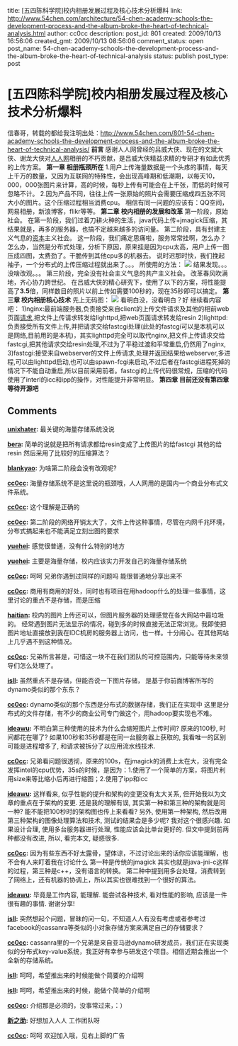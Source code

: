 title: [五四陈科学院]校内相册发展过程及核心技术分析爆料
link: http://www.54chen.com/architecture/54-chen-academy-schools-the-development-process-and-the-album-broke-the-heart-of-technical-analysis.html
author: cc0cc
description: 
post_id: 801
created: 2009/10/13 16:56:06
created_gmt: 2009/10/13 08:56:06
comment_status: open
post_name: 54-chen-academy-schools-the-development-process-and-the-album-broke-the-heart-of-technical-analysis
status: publish
post_type: post

# [五四陈科学院]校内相册发展过程及核心技术分析爆料

信春哥，转载的都给我注明出处：<http://www.54chen.com/801-54-chen-academy-schools-the-development-process-and-the-album-broke-the-heart-of-technical-analysis/> **前言** 感谢人人网曾经的吕威大侠、现在的文斌大侠、谢龙大侠对[人人网](/759-thousand-oaks-school-network-all-network-urgent-flash-as3-engineers-social-game-game-planning/)相册的不朽贡献，是吕威大侠精益求精的专研才有如此优秀的上传方案。 **第一章 相册瓶颈所在** 1.用户上传海量数据是一个头疼的事情，每天上千万的数量，又因为互联网的特殊性，会出现高峰期和低潮期，以每天10，000，000张图片来计算，高的时候，每秒上传有可能会在上千张，而低的时候可忽略不计。 2.因为产品不同，往往上传一张原始的照片会需要压缩成四五张不同大小的图片。这个压缩过程相当消费cpu。 相信有同一问题的应该有：QQ空间，网易相册，新浪博客，flikr等等。 **第二章 校内相册的发展和改革** 第一阶段，原始社会。 在第一阶段，我们过着刀耕火种的生活，java代码上传+jmagick压缩，其结果就是，再多的服务器，也搞不定越来越多的访问量。 第二阶段，具有封建主义气息的[资本](http://www.54chen.com/11-%e5%a4%a7%e5%ad%a6%e7%94%9f%e5%88%9b%e4%b8%9a%e6%a1%88%e4%be%8b%e5%88%86%e6%9e%90%e8%ae%b2%e7%a8%bf%e6%95%b4%e7%90%86/)主义社会。 这一阶段，我们痛定思痛啦，服务常常挂啊，怎么办？怎么办，当然是分布式处理，分析下原因，原来挂是因为cpu太高，用户上传一图压成四图，太费劲了。干脆传到其他cpu多的机器去。 说时迟那时快，我们挽起袖子，一个分布式的上传压缩过程就出来了。。。 所使用的方法： ![](http://www.54chen.com/wp-content/uploads/2009/10/qqe688aae59bbee69caae591bde5908d.jpg) 结果发现。。。没啥改观。。。 第三阶段，完全没有社会主义气息的共产主义社会。 改革春风吹满地，齐心协力跨世纪。 在吕威大侠的精心研究下，使用了以下的方案，将性能提高了**3.5**倍，同样数目的照片以前上传如需要100秒的，现在35秒即可以搞定。 **第三章 校内相册核心技术** 先上无码图： ![](http://www.54chen.com/wp-content/uploads/2009/10/qqe688aae59bbee69caae591bde5908d1.jpg) 看明白没，没看明白？好 继续看内容吧： 1)nginx:最前端服务器,负责接受来自client的上传文件请求及其他的相前web页面[请求](http://www.54chen.com/714-design-for-all-key-value-of-the-distributed-system-architecture-original/),把文件上传请求转发给lighttpd,把web页面请求转发给resin 2)lighttpd:负责接受所有文件上传,并把请求交给fastcgi处理(此处的fastcgi可以是本机可以是网络,目前用的是本机)，其实lighttpd完全可以取代nginx,把文件上传请求交给fastcgi,把其他请求交给resin处理,不过为了平稳过渡和平常重启,仍然用了nginx, 3)fastcgi:接受来自webserver的文件上传请求,处理并返回结果给webserver,多进程,可以由lighttpd启动,也可以由spawn-fcgi来启动,不过后者在fastcgi进程死掉的情况下不能自动重启,所以目前采用前者。fastcgi的上传代码很常规，压缩的代码使用了interl的icc和ipp的操作，对性能提升非常明显。 **第四章 目前还没有第四章 等待开源吧**

## Comments

**[unixhater](#11917 "2009-10-13 18:33:50"):** 最关键的海量存储系统没说

**[bera](#11918 "2009-10-13 21:14:46"):** 简单的说就是把所有请求都给resin变成了上传图片的给fastcgi 其他的给resin 然后采用了比较好的压缩算法？

**[blankyao](#11919 "2009-10-13 22:29:32"):** 为啥第二阶段会没有改观呢?

**[cc0cc](#11920 "2009-10-13 23:00:50"):** 海量存储系统不是这里说的瓶颈哦，人人网用的是国内一个商业分布式文件系统。

**[cc0cc](#11921 "2009-10-13 23:05:19"):** 这个理解是正确的

**[cc0cc](#11922 "2009-10-13 23:07:00"):** 第二阶段的网络开销太大了，文件上传这种事情，尽管在内网千兆环境，分布式搞起来也不能满足立刻出图的要求

**[yuehei](#11924 "2009-10-14 09:12:19"):** 感觉很普通，没有什么特别的地方

**[yuehei](#11925 "2009-10-14 09:14:46"):** 主要是海量存储，校内应该实力开发自己的海量存储系统

**[cc0cc](#11926 "2009-10-14 09:58:51"):** 呵呵 兄弟你遇到过同样的问题吗 能很普通地分享出来不

**[cc0cc](#11927 "2009-10-14 10:00:19"):** 商用有商用的好处，同时也有项目在用hadoop什么的处理一些事情，这里讨论的重点不是存储，而是压缩

**[haitian](#11928 "2009-10-14 10:09:46"):** 校内的图片上传还可以，但图片服务器的处理感觉在各大网站中最垃圾的。 经常遇到图片无法显示的情况，碰到多的时候直接无法正常浏览。我即使把图片地址直接放到我在IDC机房的服务器上访问，也一样。十分闹心。在其他网站上几乎遇不到这种情况。

**[cc0cc](#11929 "2009-10-14 10:35:08"):** 兄弟所言甚是，可惜这一块不在我们团队的可控范围内，只能等待未来领导们怎么处理了。

**[isll](#11930 "2009-10-14 11:01:49"):** 虽然重点不是存储，但能否说一下图片存储， 是基于你前面博客所写的dynamo类似的那个东东？

**[cc0cc](#11931 "2009-10-14 11:08:56"):** dynamo类似的那个东西是分布式的数据存储，我们正在实现中 这里是分布式的文件存储，有不少的商业公司专门做这个，用hadoop要实现也不难。

**[ideawu](#11932 "2009-10-14 12:26:16"):** 不明白第三种使用的技术为什么会缩短图片上传时间? 原来的100秒, 时间都花在哪了? 如果100秒和35秒都是在同一台服务器上获取的, 我看唯一的区别可能是进程增多了, 和请求被拆分了以应用流水线技术.

**[cc0cc](#11933 "2009-10-14 13:55:11"):** 兄弟看问题很透彻，原来的100s，在jmagick的消费上太在大，没有完全发挥intel的cpu优势，35s的时候，是因为：1.使用了一个简单的方案，将图片利用size来等比缩小后再进行缩图；2.使用了ipp和icc

**[ideawu](#11937 "2009-10-14 14:42:00"):** 这样看来, 似乎性能的提升和架构的变更没有太大关系, 但开始我以为文章的重点在于架构的变更. 还是我的理解有误, 其实第一种和第三种的架构就是同一种? 能不能把100秒时的架构图也传上来看看? 另外, 使用第一种架构, 然后改用第三种架构的图像处理算法和技术, 测试的结果会是多少呢? 我对这个很感兴趣. 如果设计合理, 使用多台服务器进行处理, 性能应该会比单台更好的. 但文中提到前两种都没有改进, 所以, 看完本文, 疑惑很多.

**[cc0cc](#11938 "2009-10-14 14:51:05"):** 因为有些东西不好太露骨，望体谅，不过讨论出来的话你应该能理解，也不会有人来盯着我在讨论什么 第一种是传统的jmagick 其实也就是java-jni-c这样的过程，第三种是c++，没有语言的转换。 第二种中提到用多台处理，消费转到了网络上，还有机器的协调上，所以其实也很难找到一个很好的算法。

**[ideawu](#11939 "2009-10-14 15:02:39"):** 毕竟是工作内容, 能理解. 能尝试各种技术, 看对性能的影响, 应该是一件很有趣的事情. 谢谢分享!

**[isll](#11974 "2009-11-04 23:19:04"):** 突然想起个问题，冒昧的问一句，不知道人人有没有考虑或者参考过facebook的cassanra等类似的小对象存储方案来满足自己的存储要求？

**[cc0cc](#11975 "2009-11-05 09:27:41"):** cassanra里的一个兄弟是来自亚马逊dynamo研发成员，我们正在实现类似的分布式key-value系统，我正好有幸参与研发这个项目。相信近期会推出一个全新的存储系统。

**[isll](#11979 "2009-11-05 19:25:40"):** 呵呵，希望推出来的时候能做个简要的介绍啊

**[isll](#11980 "2009-11-05 19:26:59"):** 呵呵，希望推出来的时候，能做个简单的介绍啊

**[cc0cc](#11981 "2009-11-06 22:21:49"):** 介绍那是必须的，没事常过来，：）

**[新之助](#12144 "2010-02-03 20:42:11"):** 好想加入人人 工作团队呀

**[cc0cc](#12146 "2010-02-04 17:38:05"):** 呵呵 欢迎加入哦，见右上脚的广告

